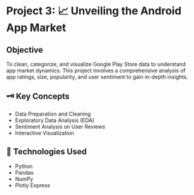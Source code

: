 # Project 3: 📈 Unveiling the Android App Market

## Objective
To clean, categorize, and visualize Google Play Store data to understand app market dynamics. This project involves a comprehensive analysis of app ratings, size, popularity, and user sentiment to gain in-depth insights.

## 🗝️ Key Concepts
- Data Preparation and Cleaning
- Exploratory Data Analysis (EDA)
- Sentiment Analysis on User Reviews
- Interactive Visualization

## 🤖 Technologies Used
- Python
- Pandas
- NumPy
- Plotly Express
